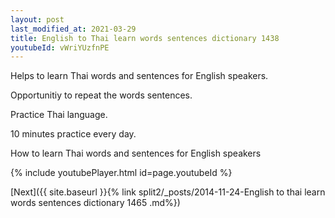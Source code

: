 ```yaml
---
layout: post
last_modified_at: 2021-03-29
title: English to Thai learn words sentences dictionary 1438 
youtubeId: vWriYUzfnPE
---
```

 
 
Helps to learn Thai words and sentences for English speakers.

Opportunitiy to repeat the words sentences. 

Practice Thai language. 
 
10 minutes practice every day. 
 
How to learn Thai words and sentences for English speakers 
 
{% include youtubePlayer.html id=page.youtubeId %}
 
 
[Next]({{ site.baseurl }}{% link  split2/_posts/2014-11-24-English to thai learn words sentences dictionary 1465 .md%})
 
